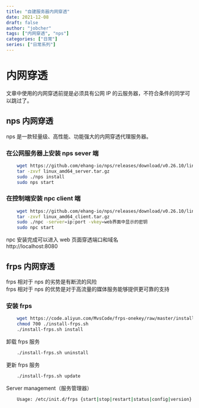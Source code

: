 ```yaml
---
title: "自建服务器内网穿透"
date: 2021-12-08
draft: false
author: "jobcher"
tags: ["内网穿透", "nps"]
categories: ["日常"]
series: ["日常系列"]
---
```


# 内网穿透

文章中使用的内网穿透前提是必须具有公网 IP 的云服务器，不符合条件的同学可以跳过了。

## nps 内网穿透

nps 是一款轻量级、高性能、功能强大的内网穿透代理服务器。

### 在公网服务器上安装 nps sever 端

```sh
    wget https://github.com/ehang-io/nps/releases/download/v0.26.10/linux_amd64_server.tar.gz
    tar -zxvf linux_amd64_server.tar.gz
    sudo ./nps install
    sudo nps start
```

### 在控制端安装 npc client 端

```sh
    wget https://github.com/ehang-io/nps/releases/download/v0.26.10/linux_amd64_client.tar.gz
    tar -zxvf linux_amd64_client.tar.gz
    sudo ./npc -server=ip:port -vkey=web界面中显示的密钥
    sudo npc start
```

npc 安装完成可以进入 web 页面穿透端口和域名  
http://localhost:8080

## frps 内网穿透

frps 相对于 nps 的劣势是有断流的风险  
frps 相对于 nps 的优势是对于高流量的媒体服务能够提供更可靠的支持

### 安装 frps

```sh
    wget https://code.aliyun.com/MvsCode/frps-onekey/raw/master/install-frps.sh -O ./install-frps.sh
    chmod 700 ./install-frps.sh
    ./install-frps.sh install
```

卸载 frps 服务

```sh
    ./install-frps.sh uninstall
```

更新 frps 服务

```sh
    ./install-frps.sh update
```

Server management（服务管理器）

```sh
    Usage: /etc/init.d/frps {start|stop|restart|status|config|version}
```
